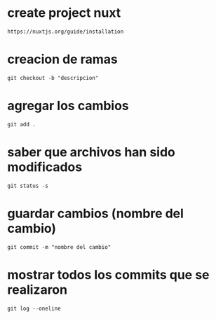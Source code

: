 # create project nuxt 
    https://nuxtjs.org/guide/installation
# creacion de ramas
    git checkout -b "descripcion"
# agregar los cambios
    git add .
# saber que archivos han sido modificados
    git status -s
# guardar cambios (nombre del cambio)
    git commit -m "nombre del cambio"
# mostrar todos los commits que se realizaron 
    git log --oneline